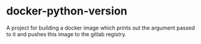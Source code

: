 # docker-python-version
A project for building a docker image which prints out the argument passed to it and pushes this image to the gitlab registry.
